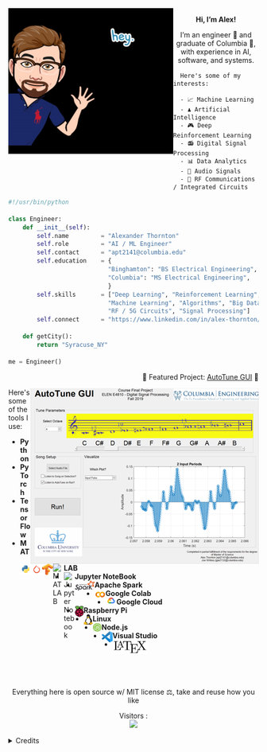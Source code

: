 <img src="https://github.com/athornton1618/athornton1618/blob/main/hello.PNG?raw=true" align="left" alt="Hello!">
<p align="right">
  <p align="center"><strong>Hi, I’m Alex!</strong></p>
  <p align="center">
      I’m an engineer 🚀 and graduate of Columbia 👑, with experience in AI, software, and systems.
      
      Here's some of my interests:

      - 📈 Machine Learning 
      - ♟️ Artificial Intelligence
      - 🎮 Deep Reinforcement Learning
      - 📻 Digital Signal Processing 
      - 📊 Data Analytics
      - 🎹 Audio Signals
      - 📡 RF Communications / Integrated Circuits
  </p>
</p>

```python
#!/usr/bin/python

class Engineer:
    def __init__(self):
        self.name         = "Alexander Thornton"
        self.role         = "AI / ML Engineer"
        self.contact      = "apt2141@columbia.edu"
        self.education    = {
                            "Binghamton": "BS Electrical Engineering",
                            "Columbia": "MS Electrical Engineering",
                            }
        self.skills       = ["Deep Learning", "Reinforcement Learning", "AI",
                            "Machine Learning", "Algorithms", "Big Data Analytics", 
                            "RF / 5G Circuits", "Signal Processing"]
        self.connect      = "https://www.linkedin.com/in/alex-thornton/"
    
    def getCity():
        return "Syracuse_NY"

me = Engineer()
```

<p align="right">
    🔽 Featured Project: <a href="https://github.com/athornton1618/AutoTuneGUI"> AutoTune GUI</a> 🔽
</p>

<img src="https://github.com/athornton1618/athornton1618/blob/main/AutoTune.PNG?raw=true" align="right" alt="Hello!">

<p align="left">
    Here's some of the tools I use:
</p>

- <img align="left" alt="Python" width="22px" src="https://raw.githubusercontent.com/github/explore/80688e429a7d4ef2fca1e82350fe8e3517d3494d/topics/python/python.png" />  **Python**
- <img align="left" alt="PyTorch" width="22px" src="https://github.com/athornton1618/athornton1618/blob/main/pytorch.png" />  **PyTorch**
- <img align="left" alt="TensorFlow" width="22px" src="https://github.com/athornton1618/athornton1618/blob/main/tensorflow.png" />  **TensorFlow**
- <img align="left" alt="MATLAB" width="22px" src="https://upload.wikimedia.org/wikipedia/commons/2/21/Matlab_Logo.png" />  **MATLAB**
- <img align="left" alt="Jupyter Notebook" width="22px" src="https://www.vectorlogo.zone/logos/jupyter/jupyter-icon.svg" /> **Jupyter NoteBook**
- <img align="left" alt="Apache Spark" width="40px" src="https://github.com/athornton1618/athornton1618/blob/main/spark.png" /> **Apache Spark**
- <img align="left" alt="Google Colab" width="22px" src="https://github.com/athornton1618/athornton1618/blob/main/colab.png" /> **Google Colab**
- <img align="left" alt="Google Cloud" width="22px" src="https://github.com/athornton1618/athornton1618/blob/main/gcp.png" /> **Google Cloud**
- <img align="left" alt="Raspberry Pi" width="18px" src="https://github.com/athornton1618/athornton1618/blob/main/RPi.png"/>  **Raspberry Pi**
- <img align="left" alt="Linux" width="18px" src="https://github.com/athornton1618/athornton1618/blob/main/linux.png"/>  **Linux**
- <img align="left" alt="Node.js" width="18px" src="https://github.com/athornton1618/athornton1618/blob/main/js.png"/>  **Node.js**
- <img align="left" alt="Visual Studio" width="22px" src="https://github.com/athornton1618/athornton1618/blob/main/vscode.png"/>  **Visual Studio**
- <img align="left" alt="LaTeX" width="70px" src="https://github.com/athornton1618/athornton1618/blob/main/LaTeX.png"/>

<br>
<br>
<br>

<p align="center">
    Everything here is open source w/ MIT license ⚖️, take and reuse how you like
</p>
<p align="center"> 
  Visitors :<br>
  <img src="https://profile-counter.glitch.me/athornton1618/count.svg" />
</p>
  
<details>
  <summary>Credits</summary>
  <ul>
    <li>Layout ideas <s>stolen</s> borrowed from <a href="https://github.com/speculative"> Speculative</a>, a friend from Columbia, and <a href=https://github.com/Wandrys-dev>     Wandrys-dev</a>.</li>
</details>
